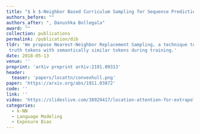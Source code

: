 ```yaml
---
title: "$ k $-Neighbor Based Curriculum Sampling for Sequence Prediction"
authors_before: ""
authors_after: ", Danushka Bollegala"
award: ""
collection: publications
permalink: /publication/dib
tldr: 'We propose Nearest-Neighbor Replacement Sampling, a technique to mitigate exposure bias by replacing ground
 truth tokens with semantically similar tokens during training.'
date: 2018-05-13
venue: ''
preprint: 'arXiv preprint arXiv:2101.09313'
header: 
  teaser: 'papers/locattn/convexhull.png'
paper: 'https://arxiv.org/abs/1911.03872'
code: '' 
link: ''
video: 'https://slideslive.com/38929417/location-attention-for-extrapolation-to-longer-sequences'
categories:
  - k-NN
  - Language Modeling
  - Exposure Bias
---
```

